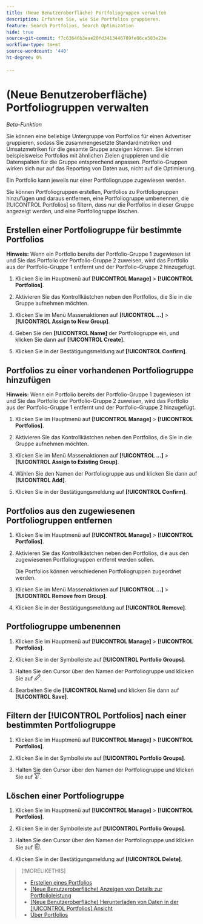 ```yaml
---
title: (Neue Benutzeroberfläche) Portfoliogruppen verwalten
description: Erfahren Sie, wie Sie Portfolios gruppieren.
feature: Search Portfolios, Search Optimization
hide: true
source-git-commit: f7c63646b3eae20fd3413446789fe06ce583e23e
workflow-type: tm+mt
source-wordcount: '440'
ht-degree: 0%

---
```


# (Neue Benutzeroberfläche) Portfoliogruppen verwalten

*Beta-Funktion*

Sie können eine beliebige Untergruppe von Portfolios für einen Advertiser gruppieren, sodass Sie zusammengesetzte Standardmetriken und Umsatzmetriken für die gesamte Gruppe anzeigen können. Sie können beispielsweise Portfolios mit ähnlichen Zielen gruppieren und die Datenspalten für die Gruppe entsprechend anpassen. Portfolio-Gruppen wirken sich nur auf das Reporting von Daten aus, nicht auf die Optimierung.

Ein Portfolio kann jeweils nur einer Portfoliogruppe zugewiesen werden.

Sie können Portfoliogruppen erstellen, Portfolios zu Portfoliogruppen hinzufügen und daraus entfernen, eine Portfoliogruppe umbenennen, die [!UICONTROL Portfolios] so filtern, dass nur die Portfolios in dieser Gruppe angezeigt werden, und eine Portfoliogruppe löschen.

## Erstellen einer Portfoliogruppe für bestimmte Portfolios

**Hinweis:** Wenn ein Portfolio bereits der Portfolio-Gruppe 1 zugewiesen ist und Sie das Portfolio der Portfolio-Gruppe 2 zuweisen, wird das Portfolio aus der Portfolio-Gruppe 1 entfernt und der Portfolio-Gruppe 2 hinzugefügt.

1. Klicken Sie im Hauptmenü auf **[!UICONTROL Manage]** > **[!UICONTROL Portfolios]**.

1. Aktivieren Sie das Kontrollkästchen neben den Portfolios, die Sie in die Gruppe aufnehmen möchten.

1. Klicken Sie im Menü Massenaktionen auf **[!UICONTROL ...]** > **[!UICONTROL Assign to New Group]**.

1. Geben Sie den **[!UICONTROL Name]** der Portfoliogruppe ein, und klicken Sie dann auf **[!UICONTROL Create]**.

1. Klicken Sie in der Bestätigungsmeldung auf **[!UICONTROL Confirm]**.

## Portfolios zu einer vorhandenen Portfoliogruppe hinzufügen

**Hinweis:** Wenn ein Portfolio bereits der Portfolio-Gruppe 1 zugewiesen ist und Sie das Portfolio der Portfolio-Gruppe 2 zuweisen, wird das Portfolio aus der Portfolio-Gruppe 1 entfernt und der Portfolio-Gruppe 2 hinzugefügt.

1. Klicken Sie im Hauptmenü auf **[!UICONTROL Manage]** > **[!UICONTROL Portfolios]**.

1. Aktivieren Sie das Kontrollkästchen neben den Portfolios, die Sie in die Gruppe aufnehmen möchten.

1. Klicken Sie im Menü Massenaktionen auf **[!UICONTROL ...]** > **[!UICONTROL Assign to Existing Group]**.

1. Wählen Sie den Namen der Portfoliogruppe aus und klicken Sie dann auf **[!UICONTROL Add]**.

1. Klicken Sie in der Bestätigungsmeldung auf **[!UICONTROL Confirm]**.

## Portfolios aus den zugewiesenen Portfoliogruppen entfernen

1. Klicken Sie im Hauptmenü auf **[!UICONTROL Manage]** > **[!UICONTROL Portfolios]**.

1. Aktivieren Sie das Kontrollkästchen neben den Portfolios, die aus den zugewiesenen Portfoliogruppen entfernt werden sollen.

   Die Portfolios können verschiedenen Portfoliogruppen zugeordnet werden.

1. Klicken Sie im Menü Massenaktionen auf **[!UICONTROL ...]** > **[!UICONTROL Remove from Group]**.

1. Klicken Sie in der Bestätigungsmeldung auf **[!UICONTROL Remove]**.

## Portfoliogruppe umbenennen

1. Klicken Sie im Hauptmenü auf **[!UICONTROL Manage]** > **[!UICONTROL Portfolios]**.

1. Klicken Sie in der Symbolleiste auf **[!UICONTROL Portfolio Groups]**.

1. Halten Sie den Cursor über den Namen der Portfoliogruppe und klicken Sie auf ![Portfolio-Gruppe &#x200B;](/help/search-social-commerce/assets/edit-new.png "Portfolio-Gruppe umbenennen").

1. Bearbeiten Sie die **[!UICONTROL Name]** und klicken Sie dann auf **[!UICONTROL Save]**.

## Filtern der [!UICONTROL Portfolios] nach einer bestimmten Portfoliogruppe

1. Klicken Sie im Hauptmenü auf **[!UICONTROL Manage]** > **[!UICONTROL Portfolios]**.

1. Klicken Sie in der Symbolleiste auf **[!UICONTROL Portfolio Groups]**.

1. Halten Sie den Cursor über den Namen der Portfoliogruppe und klicken Sie auf ![Nach Portfolio-Gruppe filtern](/help/search-social-commerce/assets/filter-new.png "Nach Portfolio-Gruppe filtern").

## Löschen einer Portfoliogruppe

1. Klicken Sie im Hauptmenü auf **[!UICONTROL Manage]** > **[!UICONTROL Portfolios]**.

1. Klicken Sie in der Symbolleiste auf **[!UICONTROL Portfolio Groups]**.

1. Halten Sie den Cursor über den Namen der Portfoliogruppe und klicken Sie auf ![Portfolio-Gruppe löschen](/help/search-social-commerce/assets/delete-new.png "Portfolio-Gruppe löschen").

1. Klicken Sie in der Bestätigungsmeldung auf **[!UICONTROL Delete]**.

>[!MORELIKETHIS]
>
>* [Erstellen eines Portfolios](portfolio-create.md)
>* [(Neue Benutzeroberfläche) Anzeigen von Details zur Portfolioleistung](portfolio-details.md)
>* [(Neue Benutzeroberfläche) Herunterladen von Daten in der [!UICONTROL Portfolios] Ansicht](portfolio-view-report.md)
>* [Über Portfolios](portfolio-about.md)
